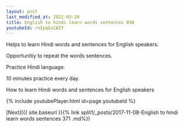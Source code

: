 ```yaml
---
layout: post
last_modified_at: 2021-03-29
title: English to hindi learn words sentences 898 
youtubeId: rnIpqGiCAIY
---
```

 
 
Helps to learn Hindi words and sentences for English speakers.

Opportunitiy to repeat the words sentences. 

Practice Hindi language. 
 
10 minutes practice every day. 
 
How to learn Hindi words and sentences for English speakers 
 
{% include youtubePlayer.html id=page.youtubeId %}
 
 
[Next]({{ site.baseurl }}{% link  split1/_posts/2017-11-08-English to hindi learn words sentences 371 .md%})
 
